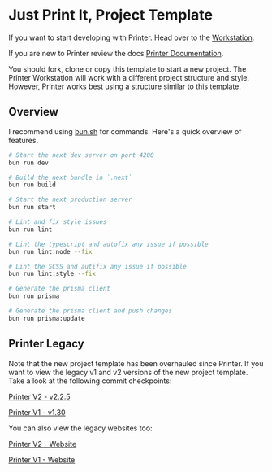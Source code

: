 # Just Print It, Project Template

If you want to start developing with Printer. Head over to the [Workstation](https://workstation.justprintit.ai).

If you are new to Printer review the docs [Printer Documentation](https://justprintit.ai/docs).

You should fork, clone or copy this template to start a new project. The Printer Workstation will work with a different project structure and style. However, Printer works best using a structure similar to this template.

## Overview

I recommend using [bun.sh](https://bun.sh/) for commands. Here's a quick overview of features.

```bash
# Start the next dev server on port 4200
bun run dev

# Build the next bundle in `.next`
bun run build

# Start the next production server
bun run start

# Lint and fix style issues
bun run lint

# Lint the typescript and autofix any issue if possible
bun run lint:node --fix

# Lint the SCSS and autifix any issue if possible
bun run lint:style --fix

# Generate the prisma client
bun run prisma

# Generate the prisma client and push changes
bun run prisma:update
```

## Printer Legacy

Note that the new project template has been overhauled since Printer. If you want to view the legacy v1 and v2 versions of the new project template. Take a look at the following commit checkpoints:

[Printer V2 - v2.2.5](https://github.com/PrinterFramework/new-project/tree/f8cf4283a71c0d46ba7f44728f300c9c63592a12)

[Printer V1 - v1.30](https://github.com/PrinterFramework/new-project/tree/1bca5ac2c171eeb625ca12374437a295b8310b48)

You can also view the legacy websites too:

[Printer V2 - Website](https://prntr.click)

[Printer V1 - Website](https://v1.prntr.click)
